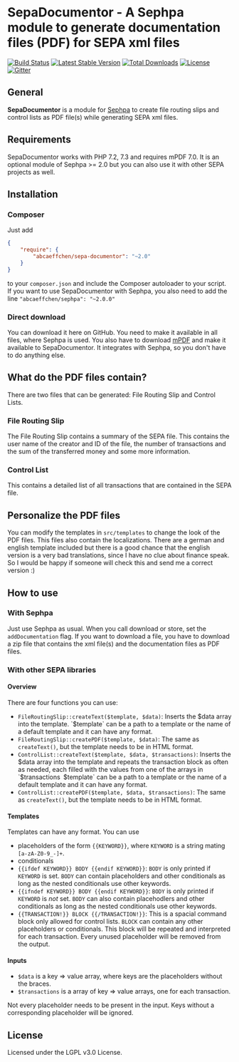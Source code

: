 SepaDocumentor - A Sephpa module to generate documentation files (PDF) for SEPA xml files
===============

[![Build Status](https://travis-ci.org/AbcAeffchen/SepaDocumentor.svg?branch=master)](https://travis-ci.org/AbcAeffchen/SepaDocumentor)
[![Latest Stable Version](https://poser.pugx.org/abcaeffchen/sepa-documentor/v/stable)](https://packagist.org/packages/abcaeffchen/sepa-documentor)
[![Total Downloads](https://poser.pugx.org/abcaeffchen/sepa-documentor/downloads)](https://packagist.org/packages/abcaeffchen/sepa-documentor)
[![License](https://poser.pugx.org/abcaeffchen/sepa-documentor/license)](https://packagist.org/packages/abcaeffchen/sepa-documentor)
[![Gitter](https://badges.gitter.im/AbcAeffchen/SepaDocumentor.svg)](https://gitter.im/AbcAeffchen/SepaDocumentor?utm_source=badge&utm_medium=badge&utm_campaign=pr-badge)

## General
**SepaDocumentor** is a module for [Sephpa](https://github.com/AbcAeffchen/Sephpa)
to create file routing slips and control lists as PDF file(s) while generating SEPA xml files.

## Requirements
SepaDocumentor works with PHP 7.2, 7.3 and requires mPDF 7.0. It is an optional module
of Sephpa >= 2.0 but you can also use it with other SEPA projects as well.

## Installation

### Composer
Just add

```json
{
    "require": {
        "abcaeffchen/sepa-documentor": "~2.0"
    }
}
```

to your `composer.json` and include the Composer autoloader to your script. If you want to use
SepaDocumentor with Sephpa, you also need to add the line `"abcaeffchen/sephpa": "~2.0.0"`

### Direct download
You can download it here on GitHub. You need to make it available in all files, where Sephpa is
used. You also have to download [mPDF](https://gitub.com/mpdf/mpdf) and make it available to SepaDocumentor.
It integrates with Sephpa, so you don't have to do anything else.

## What do the PDF files contain?
There are two files that can be generated: File Routing Slip and Control Lists.
 
### File Routing Slip
The File Routing Slip contains a summary of the SEPA file. This contains the user name of the 
creator and ID of the file,
the number of transactions and the sum of the transferred money and some more information.

### Control List
This contains a detailed list of all transactions that are contained in the SEPA file.

## Personalize the PDF files
You can modify the templates in `src/templates` to change the look of the PDF files.
This files also contain the localizations. There are a german and english template included but
there is a good chance that the english version is a very bad translations, since I have no
clue about finance speak. So I would be happy if someone will check this and send me a correct 
version :)

## How to use

### With Sephpa
Just use Sephpa as usual. When you call download or store, set the `addDocumentation` flag.
If you want to download a file, you have to download a zip file that contains the xml file(s) and
the documentation files as PDF files.

### With other SEPA libraries

#### Overview
There are four functions you can use:
- `FileRoutingSlip::createText($template, $data)`: Inserts the $data array into the template.
`$template` can be a path to a template or the name of a default template and it can have any format.
- `FileRoutingSlip::createPDF($template, $data)`: The same as `createText()`, but the template
needs to be in HTML format.
- `ControlList::createText($template, $data, $transactions)`: Inserts the $data array into the template and repeats
the transaction block as often as needed, each filled with the values from one of the arrays in `$transactions`
`$template` can be a path to a template or the name of a default template and it can have any format.
- `ControlList::createPDF($template, $data, $transactions)`: The same as `createText()`, but the template
needs to be in HTML format.

#### Templates
Templates can have any format. You can use
- placeholders of the form `{{KEYWORD}}`, where `KEYWORD` is a string mating `[a-zA-Z0-9_-]+`.
- conditionals
 - `{{ifdef KEYWORD}} BODY {{endif KEYWORD}}`: `BODY` is only printed if `KEYWORD` is set. `BODY`
 can contain placeholders and other conditionals as long as the nested conditionals use other keywords.
 - `{{ifndef KEYWORD}} BODY {{endif KEYWORD}}`: `BODY` is only printed if `KEYWORD` is *not* set.
 `BODY` can also contain placehodlers and other conditionals as long as the nested conditionals
 use other keywords.
- `{{TRANSACTION!}} BLOCK {{/TRANSACTION!}}`: This is a spacial command block only allowed for
control lists. `BLOCK` can contain any other placeholders or conditionals. This block will be
repeated and interpreted for each transaction.
Every unused placeholder will be removed from the output.

#### Inputs
- `$data` is a key => value array, where keys are the placeholders without the braces.
- `$transactions` is a array of key => value arrays, one for each transaction.

Not every placeholder needs to be present in the input. Keys without a corresponding placeholder
will be ignored.

## License
Licensed under the LGPL v3.0 License.
